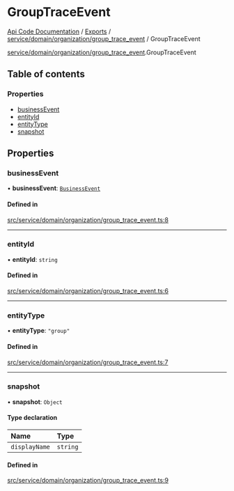 # GroupTraceEvent
 
[Api Code Documentation](../README.md) / [Exports](../modules.md) / [service/domain/organization/group\_trace\_event](../modules/service_domain_organization_group_trace_event.md) / GroupTraceEvent

[service/domain/organization/group_trace_event](../modules/service_domain_organization_group_trace_event.md).GroupTraceEvent

## Table of contents

### Properties

- [businessEvent](service_domain_organization_group_trace_event.GroupTraceEvent.md#businessevent)
- [entityId](service_domain_organization_group_trace_event.GroupTraceEvent.md#entityid)
- [entityType](service_domain_organization_group_trace_event.GroupTraceEvent.md#entitytype)
- [snapshot](service_domain_organization_group_trace_event.GroupTraceEvent.md#snapshot)

## Properties

### businessEvent

• **businessEvent**: [`BusinessEvent`](../modules/service_domain_business_event.md#businessevent)

#### Defined in

[src/service/domain/organization/group_trace_event.ts:8](https://github.com/openkfw/TruBudget/blob/0804644/api/src/service/domain/organization/group_trace_event.ts#L8)

___

### entityId

• **entityId**: `string`

#### Defined in

[src/service/domain/organization/group_trace_event.ts:6](https://github.com/openkfw/TruBudget/blob/0804644/api/src/service/domain/organization/group_trace_event.ts#L6)

___

### entityType

• **entityType**: ``"group"``

#### Defined in

[src/service/domain/organization/group_trace_event.ts:7](https://github.com/openkfw/TruBudget/blob/0804644/api/src/service/domain/organization/group_trace_event.ts#L7)

___

### snapshot

• **snapshot**: `Object`

#### Type declaration

| Name | Type |
| :------ | :------ |
| `displayName` | `string` |

#### Defined in

[src/service/domain/organization/group_trace_event.ts:9](https://github.com/openkfw/TruBudget/blob/0804644/api/src/service/domain/organization/group_trace_event.ts#L9)
